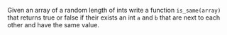 Given an array of a random length of ints write a function `is_same(array)` that returns true or false if their exists an int `a` and `b` that are next to each other and have the same value.
